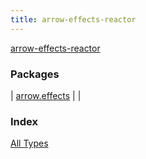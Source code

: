 ```yaml
---
title: arrow-effects-reactor
---
```


[arrow-effects-reactor](./index.html)

### Packages

| [arrow.effects](arrow.effects/index.html) |  |

### Index

[All Types](alltypes/index.html)
